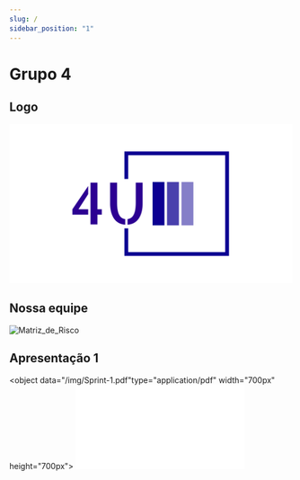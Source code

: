 ```yaml
---
slug: /
sidebar_position: "1"
---
```

# Grupo 4

## Logo

![Matriz_de_Risco](../../docs/static/img/logo.png)

## Nossa equipe

![Matriz_de_Risco](../../docs/static/img/equipe.png)

## Apresentação 1 

<object data="/img/Sprint-1.pdf"type="application/pdf" width="700px" height="700px">
    <embed src="/img/Sprint-1.pdf">
    </embed>
</object>